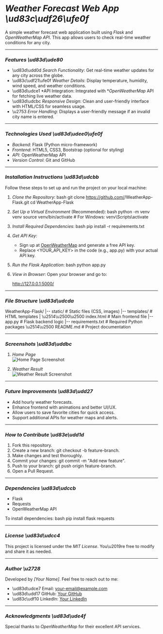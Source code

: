 # *Weather Forecast Web App \ud83c\udf26\ufe0f*
A simple weather forecast web application built using *Flask* and *OpenWeatherMap API*. This app allows users to check real-time weather conditions for any city.

---

### *Features \ud83d\ude80*
- \ud83d\udd0d *Search Functionality*: Get real-time weather updates for any city across the globe.  
- \ud83c\udf21\ufe0f *Weather Details*: Display temperature, humidity, wind speed, and weather conditions.  
- \ud83d\udce1 *API Integration: Integrated with **OpenWeatherMap* API for fetching live weather data.  
- \ud83d\udcbc *Responsive Design*: Clean and user-friendly interface with HTML/CSS for seamless usage.  
- \u2753 *Error Handling*: Displays a user-friendly message if an invalid city name is entered.  

---

### *Technologies Used \ud83d\udee0\ufe0f*
- *Backend*: Flask (Python micro-framework)  
- *Frontend*: HTML5, CSS3, Bootstrap (optional for styling)  
- *API*: OpenWeatherMap API  
- *Version Control*: Git and GitHub  

---

### *Installation Instructions \ud83d\udcbb*

Follow these steps to set up and run the project on your local machine:

1. *Clone the Repository*:
   bash
   git clone https://github.com/<your-username>/WeatherApp-Flask.git
   cd WeatherApp-Flask
   

2. *Set Up a Virtual Environment* (Recommended):
   bash
   python -m venv venv
   source venv/bin/activate  # For Windows: venv\Scripts\activate
   

3. *Install Required Dependencies*:
   bash
   pip install -r requirements.txt
   

4. *Get API Key*:
   - Sign up at [OpenWeatherMap](https://openweathermap.org/) and generate a free API key.
   - Replace <YOUR_API_KEY> in the code (e.g., app.py) with your actual API key.

5. *Run the Flask Application*:
   bash
   python app.py
   

6. *View in Browser*:
   Open your browser and go to:  
   
   http://127.0.0.1:5000/
   

---

### *File Structure \ud83d\udcda*

WeatherApp-Flask/
|-- static/                # Static files (CSS, images)
|-- templates/             # HTML templates
|   \u2514\u2500\u2500 index.html         # Main frontend file
|-- app.py                 # Flask backend logic
|-- requirements.txt       # Required Python packages
\u2514\u2500 README.md              # Project documentation


---

### *Screenshots \ud83d\uddbc*

1. *Home Page*  
   ![Home Page Screenshot](insert-image-link-here)

2. *Weather Result*  
   ![Weather Result Screenshot](insert-image-link-here)

---

### *Future Improvements \ud83d\udd27*
- Add hourly weather forecasts.  
- Enhance frontend with animations and better UI/UX.  
- Allow users to save favorite cities for quick access.  
- Support additional APIs for weather maps and alerts.

---

### *How to Contribute \ud83e\udd1d*
1. Fork this repository.  
2. Create a new branch: git checkout -b feature-branch.  
3. Make changes and test thoroughly.  
4. Commit your changes: git commit -m "Add new feature".  
5. Push to your branch: git push origin feature-branch.  
6. Open a Pull Request.

---

### *Dependencies \ud83d\udccb*
- Flask  
- Requests  
- OpenWeatherMap API

To install dependencies:
bash
pip install flask requests


---

### *License \ud83d\udcc4*
This project is licensed under the *MIT License*. You\u2019re free to modify and share it as needed.

---

### *Author \u2728*
Developed by *[Your Name]*. Feel free to reach out to me:  
- \ud83d\udce7 Email: your-email@example.com  
- \ud83d\udd17 GitHub: [Your GitHub](https://github.com/your-username)  
- \ud83c\udf10 LinkedIn: [Your LinkedIn](https://linkedin.com/in/your-profile)  

---

### *Acknowledgments \ud83d\ude4f*
Special thanks to *OpenWeatherMap* for their excellent API services.
